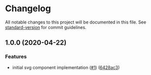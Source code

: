 # Changelog

All notable changes to this project will be documented in this file. See [standard-version](https://github.com/conventional-changelog/standard-version) for commit guidelines.

## 1.0.0 (2020-04-22)


### Features

* initial svg component implementation ([#1](https://github.com/moxystudio/react-svg/issues/1)) ([6428ac3](https://github.com/moxystudio/react-svg/commit/6428ac3d389cd5f2b7a0a5c737816fe4e1c2b5cf))
